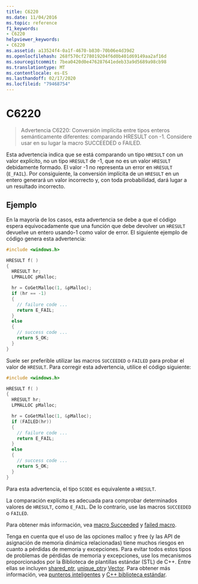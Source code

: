 ```yaml
---
title: C6220
ms.date: 11/04/2016
ms.topic: reference
f1_keywords:
- C6220
helpviewer_keywords:
- C6220
ms.assetid: a13524f4-0a1f-4670-b830-70b06e4d39d2
ms.openlocfilehash: 268f570cf278019204f6d0b401d69149aa2af16d
ms.sourcegitcommit: 7bea0420d0e476287641edeb33a9d5689a98cb98
ms.translationtype: MT
ms.contentlocale: es-ES
ms.lasthandoff: 02/17/2020
ms.locfileid: "79468754"
---
```

# <a name="c6220"></a>C6220

> Advertencia C6220: Conversión implícita entre tipos enteros semánticamente diferentes: comparando HRESULT con -1. Considere usar en su lugar la macro SUCCEEDED o FAILED.

Esta advertencia indica que se está comparando un tipo `HRESULT` con un valor explícito, no un tipo `HRESULT` de -1, que no es un valor `HRESULT` debidamente formado. El valor -1 no representa un error en `HRESULT` (`E_FAIL`). Por consiguiente, la conversión implícita de un `HRESULT` en un entero generará un valor incorrecto y, con toda probabilidad, dará lugar a un resultado incorrecto.

## <a name="example"></a>Ejemplo

En la mayoría de los casos, esta advertencia se debe a que el código espera equivocadamente que una función que debe devolver un `HRESULT` devuelve un entero usando-1 como valor de error. El siguiente ejemplo de código genera esta advertencia:

```cpp
#include <windows.h>

HRESULT f( )
{
  HRESULT hr;
  LPMALLOC pMalloc;

  hr = CoGetMalloc(1, &pMalloc);
  if (hr == -1)
  {
    // failure code ...
    return E_FAIL;
  }
  else
  {
    // success code ...
    return S_OK;
  }
}
```

Suele ser preferible utilizar las macros `SUCCEEDED` o `FAILED` para probar el valor de `HRESULT`. Para corregir esta advertencia, utilice el código siguiente:

```cpp
#include <windows.h>

HRESULT f( )
{
  HRESULT hr;
  LPMALLOC pMalloc;

  hr = CoGetMalloc(1, &pMalloc);
  if (FAILED(hr))
  {
    // failure code ...
    return E_FAIL;
  }
  else
  {
    // success code ...
    return S_OK;
  }
}
```

Para esta advertencia, el tipo `SCODE` es equivalente a `HRESULT`.

La comparación explícita es adecuada para comprobar determinados valores de `HRESULT`, como `E_FAIL`. De lo contrario, use las macros `SUCCEEDED` o `FAILED`.

Para obtener más información, vea [macro Succeeded](/windows/win32/api/winerror/nf-winerror-succeeded) y [failed macro](/windows/win32/api/winerror/nf-winerror-failed).

Tenga en cuenta que el uso de las opciones malloc y free (y las API de asignación de memoria dinámica relacionadas) tiene muchos riesgos en cuanto a pérdidas de memoria y excepciones. Para evitar todos estos tipos de problemas de pérdidas de memoria y excepciones, use los mecanismos proporcionados por la Biblioteca de plantillas estándar (STL) de C++. Entre ellas se incluyen [shared_ptr](/cpp/standard-library/shared-ptr-class), [unique_ptr](/cpp/standard-library/unique-ptr-class)y [Vector](/cpp/standard-library/vector). Para obtener más información, vea [punteros inteligentes](/cpp/cpp/smart-pointers-modern-cpp) y [ C++ biblioteca estándar](/cpp/standard-library/cpp-standard-library-reference).
